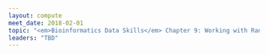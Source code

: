 ```yaml
---
layout: compute
meet_date: 2018-02-01
topic: "<em>Bioinformatics Data Skills</em> Chapter 9: Working with Range Data"
leaders: "TBD"
---
```


